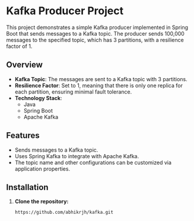 # Kafka Producer Project

This project demonstrates a simple Kafka producer implemented in Spring Boot that sends messages to a Kafka topic. The producer sends 100,000 messages to the specified topic, which has 3 partitions, with a resilience factor of 1.

## Overview

- **Kafka Topic**: The messages are sent to a Kafka topic with 3 partitions.
- **Resilience Factor**: Set to 1, meaning that there is only one replica for each partition, ensuring minimal fault tolerance.
- **Technology Stack**:
    - Java
    - Spring Boot
    - Apache Kafka

## Features

- Sends messages to a Kafka topic.
- Uses Spring Kafka to integrate with Apache Kafka.
- The topic name and other configurations can be customized via application properties.

## Installation

1. **Clone the repository:**
   ```bash
   https://github.com/abhikrjh/kafka.git
